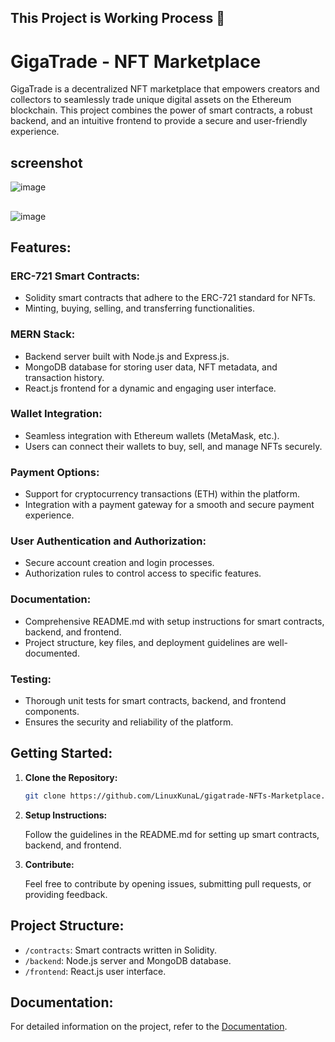 ## This Project is Working Process 🚧 

# GigaTrade - NFT Marketplace

GigaTrade is a decentralized NFT marketplace that empowers creators and collectors to seamlessly trade unique digital assets on the Ethereum blockchain. This project combines the power of smart contracts, a robust backend, and an intuitive frontend to provide a secure and user-friendly experience.

## screenshot 

![image](https://github.com/LinuxKunaL/gigatrade-NFTs-Marketplace/assets/75113218/cffb8fab-f45b-4558-96a4-7a6314c8e3d8)
##
![image](https://github.com/LinuxKunaL/gigatrade-NFTs-Marketplace/assets/75113218/5d7df3b0-d397-4d94-b3c8-d0d3ef29edf7)

## Features:

### ERC-721 Smart Contracts:

- Solidity smart contracts that adhere to the ERC-721 standard for NFTs.
- Minting, buying, selling, and transferring functionalities.

### MERN Stack:

- Backend server built with Node.js and Express.js.
- MongoDB database for storing user data, NFT metadata, and transaction history.
- React.js frontend for a dynamic and engaging user interface.

### Wallet Integration:

- Seamless integration with Ethereum wallets (MetaMask, etc.).
- Users can connect their wallets to buy, sell, and manage NFTs securely.

### Payment Options:

- Support for cryptocurrency transactions (ETH) within the platform.
- Integration with a payment gateway for a smooth and secure payment experience.

### User Authentication and Authorization:

- Secure account creation and login processes.
- Authorization rules to control access to specific features.

### Documentation:

- Comprehensive README.md with setup instructions for smart contracts, backend, and frontend.
- Project structure, key files, and deployment guidelines are well-documented.

### Testing:

- Thorough unit tests for smart contracts, backend, and frontend components.
- Ensures the security and reliability of the platform.

## Getting Started:

1. **Clone the Repository:**

    ```bash
    git clone https://github.com/LinuxKunaL/gigatrade-NFTs-Marketplace.git
    ```

2. **Setup Instructions:**

    Follow the guidelines in the README.md for setting up smart contracts, backend, and frontend.

3. **Contribute:**

    Feel free to contribute by opening issues, submitting pull requests, or providing feedback.

## Project Structure:

- `/contracts`: Smart contracts written in Solidity.
- `/backend`: Node.js server and MongoDB database.
- `/frontend`: React.js user interface.

## Documentation:

For detailed information on the project, refer to the [Documentation](link-to-docs).
